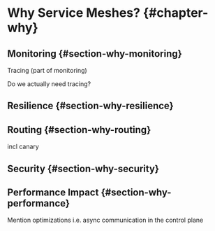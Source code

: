 # Why Service Meshes? {#chapter-why}

## Monitoring {#section-why-monitoring}

Tracing (part of monitoring)

Do we actually need tracing?

## Resilience {#section-why-resilience}

## Routing {#section-why-routing}

incl canary

## Security {#section-why-security}

## Performance Impact {#section-why-performance}

Mention optimizations i.e. async communication in the control plane
